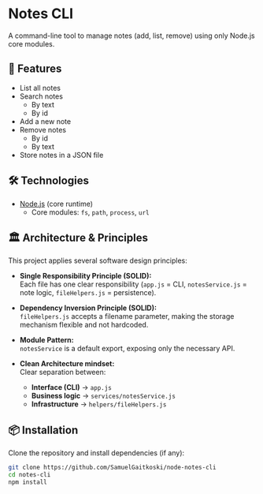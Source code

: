# Notes CLI

A command-line tool to manage notes (add, list, remove) using only Node.js core modules.

## 🚀 Features
- List all notes
- Search notes  
  - By text  
  - By id  
- Add a new note
- Remove notes  
  - By id  
  - By text  
- Store notes in a JSON file

## 🛠️ Technologies
- [Node.js](https://nodejs.org/) (core runtime)
  - Core modules: `fs`, `path`, `process`, `url`

## 🏛️ Architecture & Principles

This project applies several software design principles:

- **Single Responsibility Principle (SOLID):**  
  Each file has one clear responsibility (`app.js` = CLI, `notesService.js` = note logic, `fileHelpers.js` = persistence).

- **Dependency Inversion Principle (SOLID):**  
  `fileHelpers.js` accepts a filename parameter, making the storage mechanism flexible and not hardcoded.

- **Module Pattern:**  
  `notesService` is a default export, exposing only the necessary API.

- **Clean Architecture mindset:**  
  Clear separation between:
  - **Interface (CLI)** → `app.js`
  - **Business logic** → `services/notesService.js`
  - **Infrastructure** → `helpers/fileHelpers.js`

## 📦 Installation
Clone the repository and install dependencies (if any):

```bash
git clone https://github.com/SamuelGaitkoski/node-notes-cli
cd notes-cli
npm install
